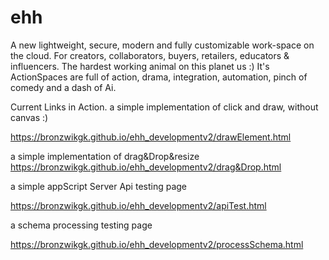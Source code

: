 # ehh
A new lightweight, secure, modern and fully customizable work-space on the cloud.
For creators, collaborators, buyers, retailers, educators & influencers.
The hardest working animal on this planet us :)
It's ActionSpaces are full of action, drama, integration, automation, pinch of comedy and a dash of Ai.


Current Links in Action.
a simple implementation of click and draw, without canvas :)

https://bronzwikgk.github.io/ehh_developmentv2/drawElement.html

a simple implementation of drag&Drop&resize
https://bronzwikgk.github.io/ehh_developmentv2/drag&Drop.html

a simple appScript Server Api testing page

https://bronzwikgk.github.io/ehh_developmentv2/apiTest.html

a schema processing testing page

https://bronzwikgk.github.io/ehh_developmentv2/processSchema.html